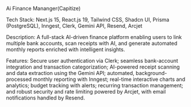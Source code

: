 Ai Finance Mananger(Capitize)

Tech Stack: Next.js 15, React.js 19, Tailwind CSS, Shadcn UI, Prisma (PostgreSQL), Inngest, Clerk, Gemini API,
Resend, Arcjet

Description: A full-stack AI-driven finance platform enabling users to link multiple bank accounts, scan receipts with AI, and generate automated monthly reports enriched with intelligent insights.

Features: Secure user authentication via Clerk; seamless bank-account integration and transaction categorization; AI-powered receipt scanning and data extraction using the Gemini API; automated, background-processed monthly reporting with Inngest; real-time interactive charts and analytics; budget tracking with alerts; recurring transaction management; and robust security and rate limiting powered by Arcjet, with email notifications handled by Resend.
